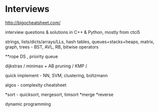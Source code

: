 # Interviews

http://bigocheatsheet.com/ 

interview questions &amp; solutions in C++ &amp; Python, mostly from ctci5

strings, lists/dicts/arrays/LLs, hash tables, queues+stacks+heaps, matrix, graph, trees - BST, AVL, RB, bitwise operators

**rope DS , priority queue

dijkstras / minimax + AB pruning / KMP / 

quick implement - NN, SVM, clustering, boltzmann

algos - complexity cheatsheet

*sort - quicksort, mergesort, timsort
*merge
*reverse

dynamic programming
